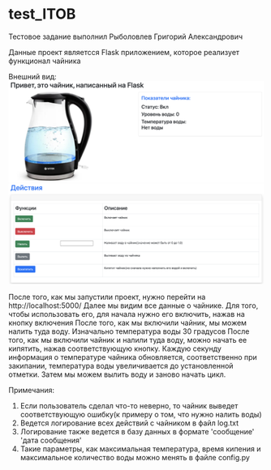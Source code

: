 # test_ITOB

Тестовое задание выполнил Рыболовлев Григорий Александрович

Данные проект являетсся Flask приложением, которое реализует функционал чайника

Внешний вид:
![Image alt](https://github.com/GrishaRybolovel/test_ITOB/blob/main/Screenshot%202023-02-16%20at%2002.35.39.png)
![Image alt](https://github.com/GrishaRybolovel/test_ITOB/blob/main/Screenshot%202023-02-16%20at%2002.35.57.png)

После того, как мы запустили проект, нужно перейти на http://localhost:5000/
Далее мы видим все данные о чайнике. Для того, чтобы использовать его, для начала нужно его включить, нажав на кнопку включения
После того, как мы включили чайник, мы можем налить туда воду. Изначально температура воды 30 градусов
После того, как мы включили чайник и налили туда воду, можно начать ее кипятить, нажав соответствующую кнопку. Каждую секунду
информация о температуре чайника обновляется, соответственно при закипании, температура воды увеличивается до установленной отметки.
Затем мы можем вылить воду и заново начать цикл.

Примечания:
1) Если пользователь сделал что-то неверно, то чайник выведет соответствующую ошибку(к примеру о том, что нужно налить воды)
2) Ведется логирование всех действий с чайником в файл log.txt
3) Логирование также ведется в базу данных в формате 'сообщение' 'дата сообщения'
4) Такие параметры, как максимальная температура, время кипения и максимальное количество воды можно менять в файле config.py
